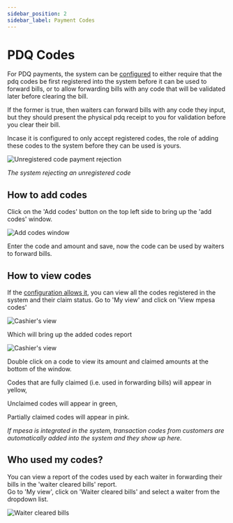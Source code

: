 ```yaml
---
sidebar_position: 2
sidebar_label: Payment Codes
---
```


# PDQ Codes

For PDQ payments, the system can be [configured](../configuration#allow_forward_mpesa_pdq_for_later_validation) to either require that the pdq codes be first registered into the system before it can be used to forward bills, or to allow forwarding bills with any code that will be validated later before clearing the bill.

If the former is true, then waiters can forward bills with any code they input, but they should present the physical pdq receipt to you for validation before you clear their bill.

Incase it is configured to only accept registered codes, the role of adding these codes to the system before they can be used is yours.

![Unregistered code payment rejection](/img/pdq_code_rejection.PNG)

*The system rejecting an unregistered code*

## How to add codes

Click on the 'Add codes' button on the top left side to bring up the 'add codes' window.

![Add codes window](/img/add_codes_window.PNG)

Enter the code and amount and save, now the code can be used by waiters to forward bills.

## How to view codes

If the [configuration allows it](../configuration#allow_cashier_access_mpesa_codes), you can view all the codes registered in the system and their claim status. Go to 'My view' and click on 'View mpesa codes'

![Cashier's view](/img/cashier_view.PNG)

Which will bring up the added codes report

![Cashier's view](/img/added_codes_report.PNG)

Double click on a code to view its amount and claimed amounts at the bottom of the window.

Codes that are fully claimed (i.e. used in forwarding bills) will appear in <Highlight bg="yellow" color="black">yellow</Highlight>, 

Unclaimed codes will appear in <Highlight bg="green" color="white">green</Highlight>,  

Partially claimed codes will appear in <Highlight bg="pink" color="black">pink</Highlight>.  

*If mpesa is integrated in the system, transaction codes from customers are automatically added into the system and they show up here.*

## Who used my codes?

You can view a report of the codes used by each waiter in forwarding their bills in the 'waiter cleared bills' report.  
Go to 'My view', click on 'Waiter cleared bills' and select a waiter from the dropdown list.

![Waiter cleared bills](/img/waiter_cleared_bills.PNG)